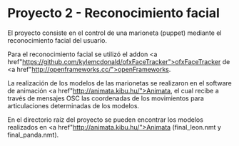 Proyecto 2 - Reconocimiento facial
==================================
El proyecto consiste en el control de una marioneta (puppet) mediante el reconocimiento facial del usuario.

Para el reconocimiento facial se utilizó el addon <a href"https://github.com/kylemcdonald/ofxFaceTracker">ofxFaceTracker</a> de <a href"http://openframeworks.cc/">openFrameworks</a>. 

La realización de los modelos de las marionetas se realizaron en el software de animación <a href"http://animata.kibu.hu/">Animata</a>, el cual recibe a través de mensajes OSC las coordenadas de los movimientos para articulaciones determinadas de los modelos.

En el directorio raíz del proyecto se pueden encontrar los modelos realizados en <a href"http://animata.kibu.hu/">Animata</a> (final_leon.nmt y final_panda.nmt).
